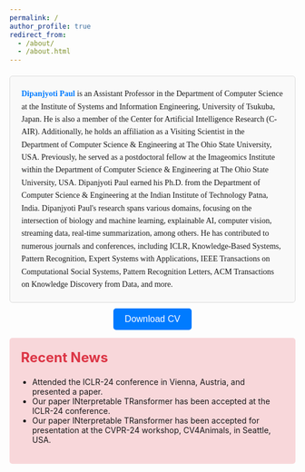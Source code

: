 ```yaml
---
permalink: /
author_profile: true
redirect_from: 
  - /about/
  - /about.html
---
```


<div class="bio-block">
  <p>
    <strong>Dipanjyoti Paul</strong> is an Assistant Professor in the Department of Computer Science at the Institute of Systems and Information Engineering, University of Tsukuba, Japan. He is also a member of the Center for Artificial Intelligence Research (C-AIR). Additionally, he holds an affiliation as a Visiting Scientist in the Department of Computer Science & Engineering at The Ohio State University, USA. Previously, he served as a postdoctoral fellow at the Imageomics Institute within the Department of Computer Science & Engineering at The Ohio State University, USA. Dipanjyoti Paul earned his Ph.D. from the Department of Computer Science & Engineering at the Indian Institute of Technology Patna, India. Dipanjyoti Paul's research spans various domains, focusing on the intersection of biology and machine learning, explainable AI, computer vision, streaming data, real-time summarization, among others. He has contributed to numerous journals and conferences, including ICLR, Knowledge-Based Systems, Pattern Recognition, Expert Systems with Applications, IEEE Transactions on Computational Social Systems, Pattern Recognition Letters, ACM Transactions on Knowledge Discovery from Data, and more.
  </p>
</div>
<style>
.bio-block {
  border: 1px solid #ddd;
  padding: 20px;
  margin: 20px 0 10px; /* Reduced bottom margin */
  border-radius: 5px;
  background-color: #f9f9f9;
  font-family: 'Times New Roman', Times, serif; /* Change the font family here */
}
.bio-block p {
  margin: 0;
  line-height: 1.6;
}
.bio-block strong {
  color: #007bff; /* Optional: customize the color */
}
</style>
<div class="download-section">
    <button id="download-cv" class="download-btn">Download CV</button>
</div>
<style>
.download-section {
    text-align: center;
    margin-top: 10px; /* Reduced top margin */
}
.download-btn {
    padding: 10px 20px;
    font-size: 16px;
    color: white;
    background-color: #007BFF;
    border: none;
    border-radius: 5px;
    cursor: pointer;
    transition: background-color 0.3s;
}
.download-btn:hover {
    background-color: #0056b3;
}
</style>
<script>
document.getElementById('download-cv').addEventListener('click', function() {
    // Replace 'cv.pdf' with the path to your actual CV file
    const cvFilePath = '../files/Dr_Dipanjyoti_Paul_CV.pdf';

    const link = document.createElement('a');
    link.href = cvFilePath;
    link.download = 'Dr_Dipanjyoti_Paul_CV.pdf'; // This will be the name of the downloaded file
    document.body.appendChild(link);
    link.click();
    document.body.removeChild(link);
});
</script>

<div class="recent-news" style="background-color: #f8d7da; padding: 20px; border-radius: 5px; margin-bottom: 20px; margin-top: 10px;">
  <h2 class="recent-news-heading" style="color: #dc3545; font-size: 24px; margin-top: 0;">Recent News</h2>
  <ul class="recent-news-list" style="list-style-type: disc; padding-left: 20px;">
    <li>Attended the ICLR-24 conference in Vienna, Austria, and presented a paper.</li>
    <li>Our paper INterpretable TRansformer has been accepted at the ICLR-24 conference.</li>
    <li>Our paper INterpretable TRansformer has been accepted for presentation at the CVPR-24 workshop, CV4Animals, in Seattle, USA.</li>
  </ul>
</div>
